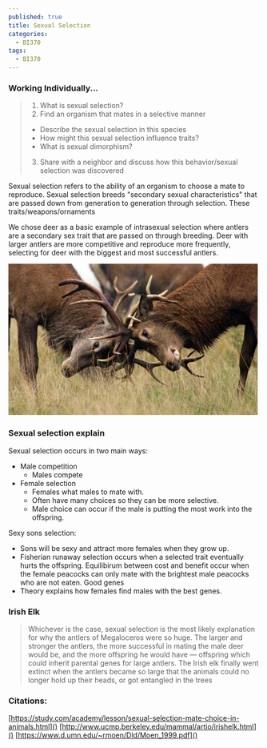 ```yaml
---
published: true
title: Sexual Selection
categories:
  - BI370
tags:
  - BI370
---
```



### Working Individually...
>1. What is sexual selection?
>2. Find an organism that mates in a selective manner
>	* Describe the sexual selection in this species
>	* How might this sexual selection influence traits?
>	* What is sexual dimorphism?
>3. Share with a neighbor and discuss how this behavior/sexual selection was discovered


Sexual selection refers to the ability of an organism to choose a mate to reproduce. Sexual selection breeds "secondary sexual characteristics" that are passed down from generation to generation through selection. These traits/weapons/ornaments

We chose deer as a basic example of intrasexual selection where antlers are a secondary sex trait that are passed on through breeding. Deer with larger antlers are more competitive and reproduce more frequently, selecting for deer with the biggest and most successful antlers.

![deer.jpg](/_posts/deer.jpg)


### Sexual selection explain
Sexual selection occurs in two main ways: 
- Male competition
	* Males compete
- Female selection
	* Females what males to mate with.
    * Often have many choices so they can be more selective.
    * Male choice can occur if the male is putting the most work into the offspring.


Sexy sons selection:
- Sons will be sexy and attract more females when they grow up.
- Fisherian runaway selection occurs when a selected trait eventually hurts the offspring. Equilibirum between cost and benefit occur when the female peacocks can only mate with the brightest male peacocks who are not eaten.
Good genes 
- Theory explains how females find males with the best genes.

### Irish Elk
> Whichever is the case, sexual selection is the most likely explanation for why the antlers of Megaloceros were so huge. The larger and stronger the antlers, the more successful in mating the male deer would be, and the more offspring he would have — offspring which could inherit parental genes for large antlers.
> The Irish elk finally went extinct when the antlers became so large that the animals could no longer hold up their heads, or got entangled in the trees






### Citations:

[https://study.com/academy/lesson/sexual-selection-mate-choice-in-animals.html]()
[http://www.ucmp.berkeley.edu/mammal/artio/irishelk.html]()
[https://www.d.umn.edu/~rmoen/Dld/Moen_1999.pdf]()
